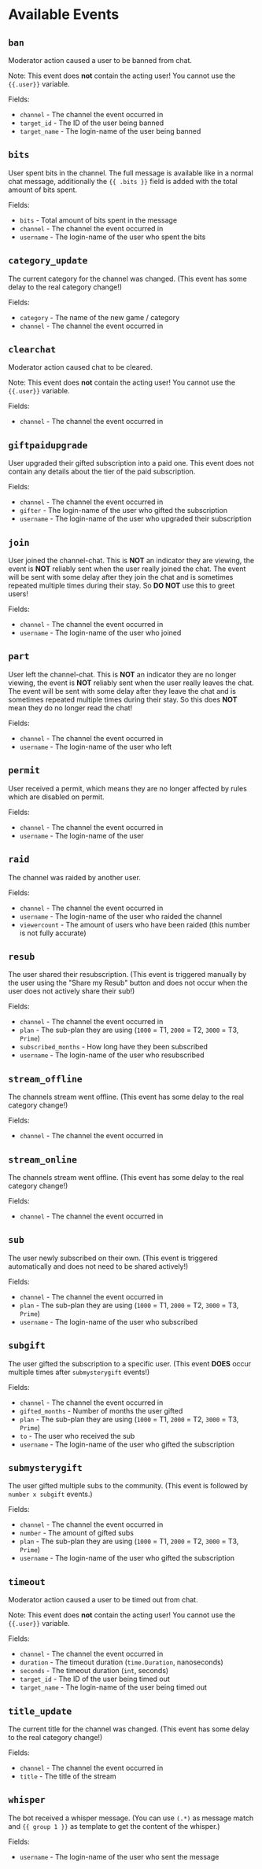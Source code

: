 # Available Events

## `ban`

Moderator action caused a user to be banned from chat.

Note: This event does **not** contain the acting user! You cannot use the `{{.user}}` variable.

Fields:

- `channel` - The channel the event occurred in
- `target_id` - The ID of the user being banned
- `target_name` - The login-name of the user being banned

## `bits`

User spent bits in the channel. The full message is available like in a normal chat message, additionally the `{{ .bits }}` field is added with the total amount of bits spent.

Fields:

- `bits` - Total amount of bits spent in the message
- `channel` - The channel the event occurred in
- `username` - The login-name of the user who spent the bits

## `category_update`

The current category for the channel was changed. (This event has some delay to the real category change!)

Fields:

- `category` - The name of the new game / category
- `channel` - The channel the event occurred in

## `clearchat`

Moderator action caused chat to be cleared.

Note: This event does **not** contain the acting user! You cannot use the `{{.user}}` variable.

Fields:

- `channel` - The channel the event occurred in

## `giftpaidupgrade`

User upgraded their gifted subscription into a paid one. This event does not contain any details about the tier of the paid subscription.

Fields:

- `channel` - The channel the event occurred in
- `gifter` - The login-name of the user who gifted the subscription
- `username` - The login-name of the user who upgraded their subscription

## `join`

User joined the channel-chat. This is **NOT** an indicator they are viewing, the event is **NOT** reliably sent when the user really joined the chat. The event will be sent with some delay after they join the chat and is sometimes repeated multiple times during their stay. So **DO NOT** use this to greet users!

Fields:

- `channel` - The channel the event occurred in
- `username` - The login-name of the user who joined

## `part`

User left the channel-chat. This is **NOT** an indicator they are no longer viewing, the event is **NOT** reliably sent when the user really leaves the chat. The event will be sent with some delay after they leave the chat and is sometimes repeated multiple times during their stay. So this does **NOT** mean they do no longer read the chat!

Fields:

- `channel` - The channel the event occurred in
- `username` - The login-name of the user who left

## `permit`

User received a permit, which means they are no longer affected by rules which are disabled on permit.

Fields:

- `channel` - The channel the event occurred in
- `username` - The login-name of the user

## `raid`

The channel was raided by another user.

Fields:

- `channel` - The channel the event occurred in
- `username` - The login-name of the user who raided the channel
- `viewercount` - The amount of users who have been raided (this number is not fully accurate)

## `resub`

The user shared their resubscription. (This event is triggered manually by the user using the "Share my Resub" button and does not occur when the user does not actively share their sub!)

Fields:

- `channel` - The channel the event occurred in
- `plan` - The sub-plan they are using (`1000` = T1, `2000` = T2, `3000` = T3, `Prime`)
- `subscribed_months` - How long have they been subscribed
- `username` - The login-name of the user who resubscribed

## `stream_offline`

The channels stream went offline. (This event has some delay to the real category change!)

Fields:

- `channel` - The channel the event occurred in

## `stream_online`

The channels stream went offline. (This event has some delay to the real category change!)

Fields:

- `channel` - The channel the event occurred in

## `sub`

The user newly subscribed on their own. (This event is triggered automatically and does not need to be shared actively!)

Fields:

- `channel` - The channel the event occurred in
- `plan` - The sub-plan they are using (`1000` = T1, `2000` = T2, `3000` = T3, `Prime`)
- `username` - The login-name of the user who subscribed

## `subgift`

The user gifted the subscription to a specific user. (This event **DOES** occur multiple times after `submysterygift` events!)

Fields:

- `channel` - The channel the event occurred in
- `gifted_months` - Number of months the user gifted
- `plan` - The sub-plan they are using (`1000` = T1, `2000` = T2, `3000` = T3, `Prime`)
- `to` - The user who received the sub
- `username` - The login-name of the user who gifted the subscription

## `submysterygift`

The user gifted multiple subs to the community. (This event is followed by `number x subgift` events.)

Fields:

- `channel` - The channel the event occurred in
- `number` - The amount of gifted subs
- `plan` - The sub-plan they are using (`1000` = T1, `2000` = T2, `3000` = T3, `Prime`)
- `username` - The login-name of the user who gifted the subscription

## `timeout`

Moderator action caused a user to be timed out from chat.

Note: This event does **not** contain the acting user! You cannot use the `{{.user}}` variable.

Fields:

- `channel` - The channel the event occurred in
- `duration` - The timeout duration (`time.Duration`, nanoseconds)
- `seconds` - The timeout duration (`int`, seconds)
- `target_id` - The ID of the user being timed out 
- `target_name` - The login-name of the user being timed out 

## `title_update`

The current title for the channel was changed. (This event has some delay to the real category change!)

Fields:

- `channel` - The channel the event occurred in
- `title` - The title of the stream

## `whisper`

The bot received a whisper message. (You can use `(.*)` as message match and `{{ group 1 }}` as template to get the content of the whisper.)

Fields:

- `username` - The login-name of the user who sent the message
